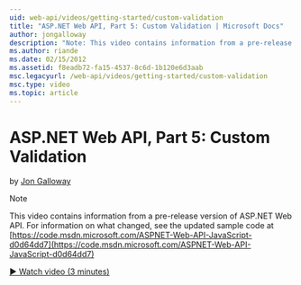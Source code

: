 ```yaml
---
uid: web-api/videos/getting-started/custom-validation
title: "ASP.NET Web API, Part 5: Custom Validation | Microsoft Docs"
author: jongalloway
description: "Note: This video contains information from a pre-release version of ASP.NET Web API."
ms.author: riande
ms.date: 02/15/2012
ms.assetid: f8eadb72-fa15-4537-8c6d-1b120e6d3aab
msc.legacyurl: /web-api/videos/getting-started/custom-validation
msc.type: video
ms.topic: article
---
```

# ASP.NET Web API, Part 5: Custom Validation

by [Jon Galloway](https://github.com/jongalloway)

> [!NOTE]
> This video contains information from a pre-release version of ASP.NET Web API. For information on what changed, see the updated sample code at [https://code.msdn.microsoft.com/ASPNET-Web-API-JavaScript-d0d64dd7](https://code.msdn.microsoft.com/ASPNET-Web-API-JavaScript-d0d64dd7)

[&#9654; Watch video (3 minutes)](https://channel9.msdn.com/Blogs/ASP-NET-Site-Videos/custom-validation)
